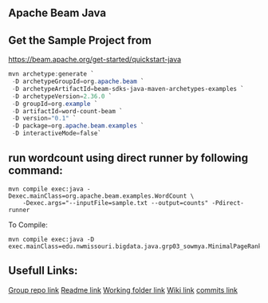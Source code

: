 ## Apache Beam Java


## Get the Sample Project from

<https://beam.apache.org/get-started/quickstart-java>


```PowerShell
mvn archetype:generate `
 -D archetypeGroupId=org.apache.beam `
 -D archetypeArtifactId=beam-sdks-java-maven-archetypes-examples `
 -D archetypeVersion=2.36.0 `
 -D groupId=org.example `
 -D artifactId=word-count-beam `
 -D version="0.1" `
 -D package=org.apache.beam.examples `
 -D interactiveMode=false`
```

## run wordcount using direct runner by following command:

```
mvn compile exec:java -Dexec.mainClass=org.apache.beam.examples.WordCount \
    -Dexec.args="--inputFile=sample.txt --output=counts" -Pdirect-runner
```


To Compile:

```
mvn compile exec:java -D exec.mainClass=edu.nwmissouri.bigdata.java.grp03_sowmya.MinimalPageRankSowmya
```

## Usefull Links:

[Group repo link](https://github.com/sowmya-yalamarthi/BigData-Beam-Java)
[Readme link](https://github.com/sowmya-yalamarthi/BigData-Beam-Java/blob/main/Tejaswi/README.md)
[Working folder link](https://github.com/sowmya-yalamarthi/BigData-Beam-Java/tree/main/Tejaswi)
[Wiki link](https://github.com/sowmya-yalamarthi/BigData-Beam-Java/wiki/Tejaswi-Avula)
[commits link](https://github.com/sowmya-yalamarthi/BigData-Beam-Java/commits/main)
